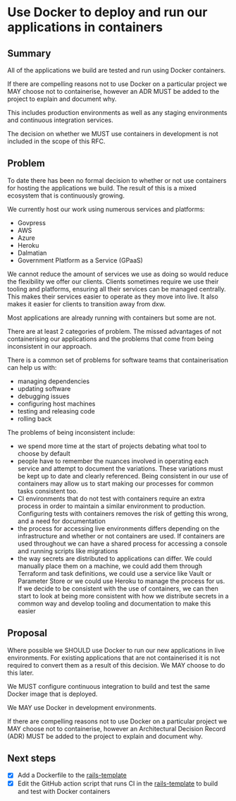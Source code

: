 # Use Docker to deploy and run our applications in containers

## Summary

All of the applications we build are tested and run using Docker containers.

If there are compelling reasons not to use Docker on a particular project we MAY
choose not to containerise, however an ADR MUST be added to the project to
explain and document why.

This includes production environments as well as any staging environments and
continuous integration services.

The decision on whether we MUST use containers in development is not included in
the scope of this RFC.

## Problem

To date there has been no formal decision to whether or not use containers for
hosting the applications we build. The result of this is a mixed ecosystem that
is continuously growing.

We currently host our work using numerous services and platforms:

- Govpress
- AWS
- Azure
- Heroku
- Dalmatian
- Government Platform as a Service (GPaaS)

We cannot reduce the amount of services we use as doing so would reduce the
flexibility we offer our clients. Clients sometimes require we use their tooling
and platforms, ensuring all their services can be managed centrally. This makes
their services easier to operate as they move into live. It also makes it easier
for clients to transition away from dxw.

Most applications are already running with containers but some are not.

There are at least 2 categories of problem. The missed advantages of not
containerising our applications and the problems that come from being
inconsistent in our approach.

There is a common set of problems for software teams that containerisation can
help us with:

- managing dependencies
- updating software
- debugging issues
- configuring host machines
- testing and releasing code
- rolling back

The problems of being inconsistent include:

- we spend more time at the start of projects debating what tool to choose by
  default
- people have to remember the nuances involved in operating each service and
  attempt to document the variations. These variations must be kept up to date
  and clearly referenced. Being consistent in our use of containers may allow us
  to start making our processes for common tasks consistent too.
- CI environments that do not test with containers require an extra process in
  order to maintain a similar environment to production. Configuring tests with
  containers removes the risk of getting this wrong, and a need for
  documentation
- the process for accessing live environments differs depending on the
  infrastructure and whether or not containers are used. If containers are used
  throughout we can have a shared process for accessing a console and running
  scripts like migrations
- the way secrets are distributed to applications can differ. We could manually
  place them on a machine, we could add them through Terraform and task
  definitions, we could use a service like Vault or Parameter Store or we could
  use Heroku to manage the process for us. If we decide to be consistent with
  the use of containers, we can then start to look at being more consistent with
  how we distribute secrets in a common way and develop tooling and
  documentation to make this easier

## Proposal

Where possible we SHOULD use Docker to run our new applications in live
environments. For existing applications that are not containerised it is not
required to convert them as a result of this decision. We MAY choose to do this
later.

We MUST configure continuous integration to build and test the same Docker image
that is deployed.

We MAY use Docker in development environments.

If there are compelling reasons not to use Docker on a particular project we MAY
choose not to containerise, however an Architectural Decision Record (ADR) MUST
be added to the project to explain and document why.

## Next steps

- [x] Add a Dockerfile to the
      [rails-template](https://github.com/dxw/rails-template)
- [x] Edit the GitHub action script that runs CI in the
      [rails-template](https://github.com/dxw/rails-template) to build and test with
      Docker containers
